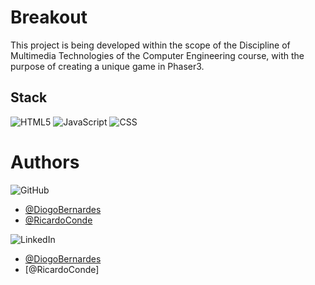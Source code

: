 # Breakout

This project is being developed within the scope of the Discipline of Multimedia Technologies of the Computer Engineering course, with the purpose of creating a unique game in Phaser3.


## Stack
![HTML5](https://img.shields.io/badge/HTML5-E34F26?style=for-the-badge&logo=html5&logoColor=white)
![JavaScript](https://img.shields.io/badge/JavaScript-323330?style=for-the-badge&logo=javascript&logoColor=F7DF1E)
![CSS](https://img.shields.io/badge/CSS-239120?&style=for-the-badge&logo=css3&logoColor=white)

# Authors

![GitHub](https://img.shields.io/badge/GitHub-100000?style=for-the-badge&logo=github&logoColor=white)
- [@DiogoBernardes](https://github.com/DiogoBernardes)
- [@RicardoConde](https://github.com/C0nD318)


![LinkedIn](https://img.shields.io/badge/LinkedIn-0077B5?style=for-the-badge&logo=linkedin&logoColor=white)
- [@DiogoBernardes](https://www.linkedin.com/in/diogo-bernardes-b2439a206/)
- [@RicardoConde]
